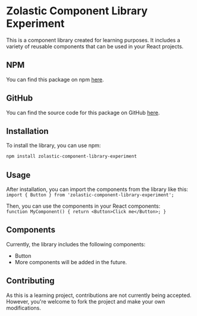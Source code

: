 ﻿# Zolastic Component Library Experiment

This is a component library created for learning purposes. It includes a variety of reusable components that can be used in your React projects.

## NPM

You can find this package on npm [here](https://www.npmjs.com/package/zolastic-component-library-experiment).

## GitHub

You can find the source code for this package on GitHub [here](https://github.com/Zolastic/component-library-experiment).

## Installation

To install the library, you can use npm:

```sh
npm install zolastic-component-library-experiment
```

## Usage

After installation, you can import the components from the library like this:  
`import { Button } from 'zolastic-component-library-experiment';`

Then, you can use the components in your React components:  
`function MyComponent() {
  return <Button>Click me</Button>;
}`

## Components

Currently, the library includes the following components:

- Button
- More components will be added in the future.

## Contributing

As this is a learning project, contributions are not currently being accepted. However, you're welcome to fork the project and make your own modifications.
